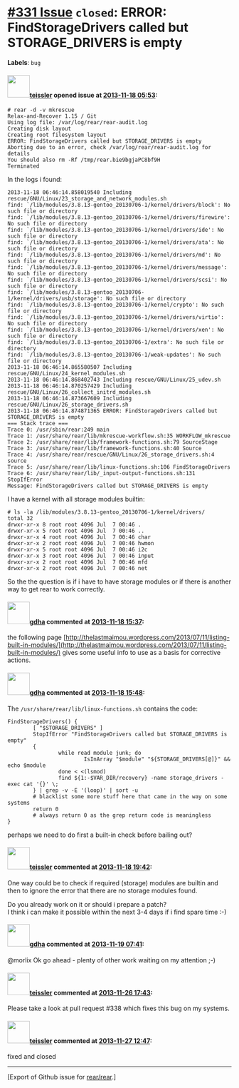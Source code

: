 [\#331 Issue](https://github.com/rear/rear/issues/331) `closed`: ERROR: FindStorageDrivers called but STORAGE\_DRIVERS is empty
===============================================================================================================================

**Labels**: `bug`

#### <img src="https://avatars.githubusercontent.com/u/283996?u=02b6cffb15028c756d145d3fd1f5839ce4bdb76a&v=4" width="50">[teissler](https://github.com/teissler) opened issue at [2013-11-18 05:53](https://github.com/rear/rear/issues/331):

    # rear -d -v mkrescue
    Relax-and-Recover 1.15 / Git
    Using log file: /var/log/rear/rear-audit.log
    Creating disk layout
    Creating root filesystem layout
    ERROR: FindStorageDrivers called but STORAGE_DRIVERS is empty
    Aborting due to an error, check /var/log/rear/rear-audit.log for details
    You should also rm -Rf /tmp/rear.bie9bgjaPC8bf9H
    Terminated

In the logs i found:

    2013-11-18 06:46:14.858019540 Including rescue/GNU/Linux/23_storage_and_network_modules.sh
    find: `/lib/modules/3.8.13-gentoo_20130706-1/kernel/drivers/block': No such file or directory
    find: `/lib/modules/3.8.13-gentoo_20130706-1/kernel/drivers/firewire': No such file or directory
    find: `/lib/modules/3.8.13-gentoo_20130706-1/kernel/drivers/ide': No such file or directory
    find: `/lib/modules/3.8.13-gentoo_20130706-1/kernel/drivers/ata': No such file or directory
    find: `/lib/modules/3.8.13-gentoo_20130706-1/kernel/drivers/md': No such file or directory
    find: `/lib/modules/3.8.13-gentoo_20130706-1/kernel/drivers/message': No such file or directory
    find: `/lib/modules/3.8.13-gentoo_20130706-1/kernel/drivers/scsi': No such file or directory
    find: `/lib/modules/3.8.13-gentoo_20130706-1/kernel/drivers/usb/storage': No such file or directory
    find: `/lib/modules/3.8.13-gentoo_20130706-1/kernel/crypto': No such file or directory
    find: `/lib/modules/3.8.13-gentoo_20130706-1/kernel/drivers/virtio': No such file or directory
    find: `/lib/modules/3.8.13-gentoo_20130706-1/kernel/drivers/xen': No such file or directory
    find: `/lib/modules/3.8.13-gentoo_20130706-1/extra': No such file or directory
    find: `/lib/modules/3.8.13-gentoo_20130706-1/weak-updates': No such file or directory
    2013-11-18 06:46:14.865580507 Including rescue/GNU/Linux/24_kernel_modules.sh
    2013-11-18 06:46:14.868402743 Including rescue/GNU/Linux/25_udev.sh
    2013-11-18 06:46:14.870257429 Including rescue/GNU/Linux/26_collect_initrd_modules.sh
    2013-11-18 06:46:14.873667609 Including rescue/GNU/Linux/26_storage_drivers.sh
    2013-11-18 06:46:14.874871365 ERROR: FindStorageDrivers called but STORAGE_DRIVERS is empty
    === Stack trace ===
    Trace 0: /usr/sbin/rear:249 main
    Trace 1: /usr/share/rear/lib/mkrescue-workflow.sh:35 WORKFLOW_mkrescue
    Trace 2: /usr/share/rear/lib/framework-functions.sh:79 SourceStage
    Trace 3: /usr/share/rear/lib/framework-functions.sh:40 Source
    Trace 4: /usr/share/rear/rescue/GNU/Linux/26_storage_drivers.sh:4 source
    Trace 5: /usr/share/rear/lib/linux-functions.sh:106 FindStorageDrivers
    Trace 6: /usr/share/rear/lib/_input-output-functions.sh:131 StopIfError
    Message: FindStorageDrivers called but STORAGE_DRIVERS is empty

I have a kernel with all storage modules builtin:

    # ls -la /lib/modules/3.8.13-gentoo_20130706-1/kernel/drivers/
    total 32
    drwxr-xr-x 8 root root 4096 Jul  7 00:46 .
    drwxr-xr-x 5 root root 4096 Jul  7 00:46 ..
    drwxr-xr-x 4 root root 4096 Jul  7 00:46 char
    drwxr-xr-x 2 root root 4096 Jul  7 00:46 hwmon
    drwxr-xr-x 5 root root 4096 Jul  7 00:46 i2c
    drwxr-xr-x 3 root root 4096 Jul  7 00:46 input
    drwxr-xr-x 2 root root 4096 Jul  7 00:46 mfd
    drwxr-xr-x 2 root root 4096 Jul  7 00:46 net

So the the question is if i have to have storage modules or if there is
another way to get rear to work correctly.

#### <img src="https://avatars.githubusercontent.com/u/888633?u=cdaeb31efcc0048d3619651aa18dd4b76e636b21&v=4" width="50">[gdha](https://github.com/gdha) commented at [2013-11-18 15:37](https://github.com/rear/rear/issues/331#issuecomment-28707775):

the following page
[http://thelastmaimou.wordpress.com/2013/07/11/listing-built-in-modules/](http://thelastmaimou.wordpress.com/2013/07/11/listing-built-in-modules/)
gives some useful info to use as a basis for corrective actions.

#### <img src="https://avatars.githubusercontent.com/u/888633?u=cdaeb31efcc0048d3619651aa18dd4b76e636b21&v=4" width="50">[gdha](https://github.com/gdha) commented at [2013-11-18 15:48](https://github.com/rear/rear/issues/331#issuecomment-28708869):

The `/usr/share/rear/lib/linux-functions.sh` contains the code:

    FindStorageDrivers() {
            [ "$STORAGE_DRIVERS" ]
            StopIfError "FindStorageDrivers called but STORAGE_DRIVERS is empty"
            {
                    while read module junk; do
                            IsInArray "$module" "${STORAGE_DRIVERS[@]}" && echo $module
                    done < <(lsmod)
                    find ${1:-$VAR_DIR/recovery} -name storage_drivers -exec cat '{}' \;
            } | grep -v -E '(loop)' | sort -u
            # blacklist some more stuff here that came in the way on some systems
            return 0
            # always return 0 as the grep return code is meaningless
    }

perhaps we need to do first a built-in check before bailing out?

#### <img src="https://avatars.githubusercontent.com/u/283996?u=02b6cffb15028c756d145d3fd1f5839ce4bdb76a&v=4" width="50">[teissler](https://github.com/teissler) commented at [2013-11-18 19:42](https://github.com/rear/rear/issues/331#issuecomment-28730706):

One way could be to check if required (storage) modules are builtin and
then to ignore the error that there are no storage modules found.

Do you already work on it or should i prepare a patch?  
I think i can make it possible within the next 3-4 days if i find spare
time :-)

#### <img src="https://avatars.githubusercontent.com/u/888633?u=cdaeb31efcc0048d3619651aa18dd4b76e636b21&v=4" width="50">[gdha](https://github.com/gdha) commented at [2013-11-19 07:41](https://github.com/rear/rear/issues/331#issuecomment-28771318):

@morlix Ok go ahead - plenty of other work waiting on my attention ;-)

#### <img src="https://avatars.githubusercontent.com/u/283996?u=02b6cffb15028c756d145d3fd1f5839ce4bdb76a&v=4" width="50">[teissler](https://github.com/teissler) commented at [2013-11-26 17:43](https://github.com/rear/rear/issues/331#issuecomment-29314167):

Please take a look at pull request \#338 which fixes this bug on my
systems.

#### <img src="https://avatars.githubusercontent.com/u/283996?u=02b6cffb15028c756d145d3fd1f5839ce4bdb76a&v=4" width="50">[teissler](https://github.com/teissler) commented at [2013-11-27 12:47](https://github.com/rear/rear/issues/331#issuecomment-29381750):

fixed and closed

------------------------------------------------------------------------

\[Export of Github issue for
[rear/rear](https://github.com/rear/rear).\]
